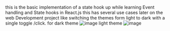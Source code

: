 this is the basic implementation of a state hook up while learning Event handling and State hooks in React.js
this has several use cases later on the web Development project like switching the themes form light to dark with a single toggle /click.
for dark theme
![image](https://github.com/user-attachments/assets/12a0b2a5-7aa9-4fbe-938e-1102422d4799)
light theme
![image](https://github.com/user-attachments/assets/40d671d1-573b-476a-92bb-02c70ca1b3c8)

